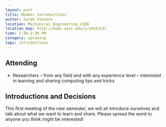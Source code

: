 ```yaml
---
layout: post
title: Member Introductions
author: Sarah Stevens
location: Mechanical Engineering 2188
location_map: http://maps.wisc.edu/s/c0z63zfc
time: 1:30-2:30 PM
category: upcoming
tags: introductions
---
```



## Attending

- Researchers – from any field and with any experience level – interested in learning and sharing computing tips and tricks


## Introductions and Decisions

This first meeting of the new semester, we will all introduce ourselves and talk about what we want to learn and share.
Please spread the word to anyone you think might be interested!

